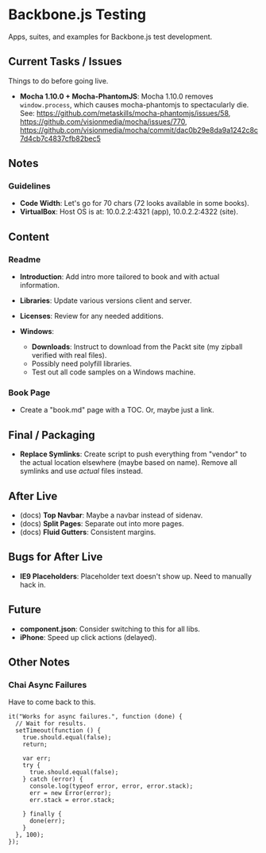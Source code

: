 # Backbone.js Testing
Apps, suites, and examples for Backbone.js test development.

## Current Tasks / Issues
Things to do before going live.

* **Mocha 1.10.0 + Mocha-PhantomJS**: Mocha 1.10.0 removes `window.process`,
  which causes mocha-phantomjs to spectacularly die.
  See: https://github.com/metaskills/mocha-phantomjs/issues/58,
  https://github.com/visionmedia/mocha/issues/770,
  https://github.com/visionmedia/mocha/commit/dac0b29e8da9a1242c8c7d4cb7c4837cfb82bec5


## Notes
### Guidelines
* **Code Width**: Let's go for 70 chars (72 looks available in some books).
* **VirtualBox**: Host OS is at: 10.0.2.2:4321 (app), 10.0.2.2:4322 (site).


## Content
### Readme
* **Introduction**: Add intro more tailored to book and with actual
  information.
* **Libraries**: Update various versions client and server.
* **Licenses**: Review for any needed additions.

* **Windows**:
  * **Downloads**: Instruct to download from the Packt site (my zipball
    verified with real files).
  * Possibly need polyfill libraries.
  * Test out all code samples on a Windows machine.

### Book Page
* Create a "book.md" page with a TOC. Or, maybe just a link.

## Final / Packaging
* **Replace Symlinks**: Create script to push everything from "vendor"
  to the actual location elsewhere (maybe based on name). Remove all
  symlinks and use *actual* files instead.

## After Live
* (docs) **Top Navbar**: Maybe a navbar instead of sidenav.
* (docs) **Split Pages**: Separate out into more pages.
* (docs) **Fluid Gutters**: Consistent margins.

## Bugs for After Live
* **IE9 Placeholders**: Placeholder text doesn't show up. Need to manually
  hack in.

## Future
* **component.json**: Consider switching to this for all libs.
* **iPhone**: Speed up click actions (delayed).

## Other Notes

### Chai Async Failures
Have to come back to this.

    it("Works for async failures.", function (done) {
      // Wait for results.
      setTimeout(function () {
        true.should.equal(false);
        return;

        var err;
        try {
          true.should.equal(false);
        } catch (error) {
          console.log(typeof error, error, error.stack);
          err = new Error(error);
          err.stack = error.stack;

        } finally {
          done(err);
        }
      }, 100);
    });

